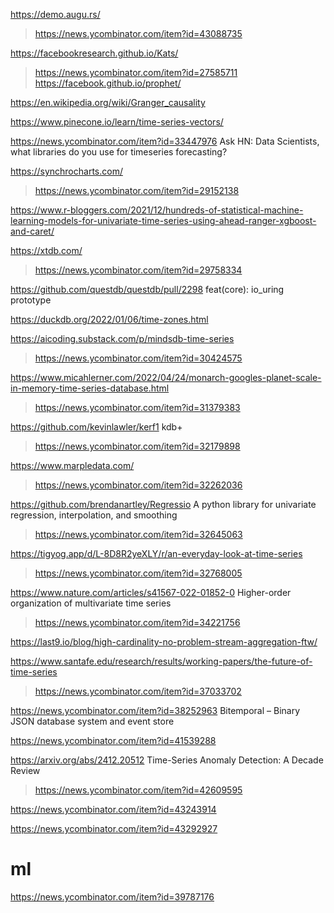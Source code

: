 https://demo.augu.rs/
> https://news.ycombinator.com/item?id=43088735

https://facebookresearch.github.io/Kats/
> https://news.ycombinator.com/item?id=27585711
  > https://facebook.github.io/prophet/

https://en.wikipedia.org/wiki/Granger_causality

https://www.pinecone.io/learn/time-series-vectors/

https://news.ycombinator.com/item?id=33447976 Ask HN: Data Scientists, what libraries do you use for timeseries forecasting?

https://synchrocharts.com/
> https://news.ycombinator.com/item?id=29152138

https://www.r-bloggers.com/2021/12/hundreds-of-statistical-machine-learning-models-for-univariate-time-series-using-ahead-ranger-xgboost-and-caret/

https://xtdb.com/
> https://news.ycombinator.com/item?id=29758334

https://github.com/questdb/questdb/pull/2298 feat(core): io_uring prototype

https://duckdb.org/2022/01/06/time-zones.html

https://aicoding.substack.com/p/mindsdb-time-series
> https://news.ycombinator.com/item?id=30424575

https://www.micahlerner.com/2022/04/24/monarch-googles-planet-scale-in-memory-time-series-database.html
> https://news.ycombinator.com/item?id=31379383

https://github.com/kevinlawler/kerf1 kdb+
> https://news.ycombinator.com/item?id=32179898

https://www.marpledata.com/
> https://news.ycombinator.com/item?id=32262036

https://github.com/brendanartley/Regressio A python library for univariate regression, interpolation, and smoothing
> https://news.ycombinator.com/item?id=32645063

https://tigyog.app/d/L-8D8R2yeXLY/r/an-everyday-look-at-time-series
> https://news.ycombinator.com/item?id=32768005

https://www.nature.com/articles/s41567-022-01852-0 Higher-order organization of multivariate time series
> https://news.ycombinator.com/item?id=34221756

https://last9.io/blog/high-cardinality-no-problem-stream-aggregation-ftw/

https://www.santafe.edu/research/results/working-papers/the-future-of-time-series
> https://news.ycombinator.com/item?id=37033702

https://news.ycombinator.com/item?id=38252963 Bitemporal – Binary JSON database system and event store

https://news.ycombinator.com/item?id=41539288

https://arxiv.org/abs/2412.20512 Time-Series Anomaly Detection: A Decade Review
> https://news.ycombinator.com/item?id=42609595

https://news.ycombinator.com/item?id=43243914

https://news.ycombinator.com/item?id=43292927

# ml
https://news.ycombinator.com/item?id=39787176